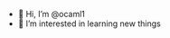 - 👋 Hi, I’m @ocaml1
- 👀 I’m interested in learning new things

<!---
ocaml1/ocaml1 is a ✨ special ✨ repository because its `README.md` (this file) appears on your GitHub profile.
You can click the Preview link to take a look at your changes.
--->
